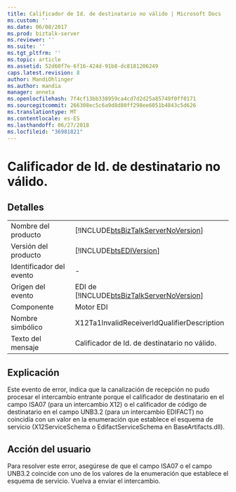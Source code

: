 ```yaml
---
title: Calificador de Id. de destinatario no válido | Microsoft Docs
ms.custom: ''
ms.date: 06/08/2017
ms.prod: biztalk-server
ms.reviewer: ''
ms.suite: ''
ms.tgt_pltfrm: ''
ms.topic: article
ms.assetid: 52d60f7e-6f16-424d-91b8-dc8181206249
caps.latest.revision: 8
author: MandiOhlinger
ms.author: mandia
manager: anneta
ms.openlocfilehash: 7f4cf13bb338959ca4cd7d2d25a85749f0ff0171
ms.sourcegitcommit: 266308ec5c6a9d8d80ff298ee6051b4843c5d626
ms.translationtype: MT
ms.contentlocale: es-ES
ms.lasthandoff: 06/27/2018
ms.locfileid: "36981821"
---
```

# <a name="invalid-receiverid-qualifier"></a>Calificador de Id. de destinatario no válido.
## <a name="details"></a>Detalles  
  
|                 |                                                                                        |
|-----------------|----------------------------------------------------------------------------------------|
|  Nombre del producto   |   [!INCLUDE[btsBizTalkServerNoVersion](../includes/btsbiztalkservernoversion-md.md)]   |
| Versión del producto |               [!INCLUDE[btsEDIVersion](../includes/btsediversion-md.md)]               |
|    Identificador del evento     |                                           -                                            |
|  Origen del evento   | EDI de [!INCLUDE[btsBizTalkServerNoVersion](../includes/btsbiztalkservernoversion-md.md)] |
|    Componente    |                                       Motor EDI                                       |
|  Nombre simbólico  |                      X12Ta1InvalidReceiverIdQualifierDescription                       |
|  Texto del mensaje   |                              Calificador de Id. de destinatario no válido.                              |
  
## <a name="explanation"></a>Explicación  
 Este evento de error,  indica que la canalización de recepción no pudo procesar el intercambio entrante porque el calificador de destinatario en el campo ISA07 (para un intercambio X12) o el calificador de código de destinatario en el campo UNB3.2 (para un intercambio EDIFACT) no coincidía con un valor en la enumeración que establece el esquema de servicio (X12ServiceSchema o EdifactServiceSchema en BaseArtifacts.dll).  
  
## <a name="user-action"></a>Acción del usuario  
 Para resolver este error, asegúrese de que el campo ISA07 o el campo UNB3.2 coincide con uno de los valores de la enumeración que establece el esquema de servicio. Vuelva a enviar el intercambio.